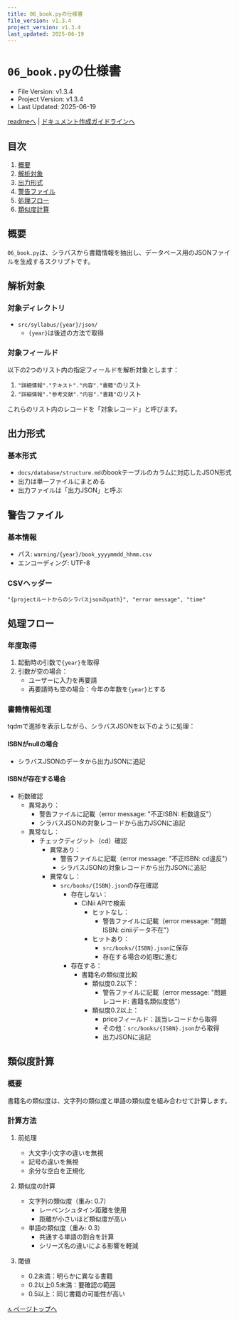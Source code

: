 ```yaml
---
title: 06_book.pyの仕様書
file_version: v1.3.4
project_version: v1.3.4
last_updated: 2025-06-19
---
```


# `06_book.py`の仕様書　

- File Version: v1.3.4
- Project Version: v1.3.4
- Last Updated: 2025-06-19

[readmeへ](../README.md) | [ドキュメント作成ガイドラインへ](./doc.md)

## 目次
1. [概要](#概要)
2. [解析対象](#解析対象)
3. [出力形式](#出力形式)
4. [警告ファイル](#警告ファイル)
5. [処理フロー](#処理フロー)
6. [類似度計算](#類似度計算)

## 概要
`06_book.py`は、シラバスから書籍情報を抽出し、データベース用のJSONファイルを生成するスクリプトです。

## 解析対象
### 対象ディレクトリ
- `src/syllabus/{year}/json/`
  - `{year}`は後述の方法で取得

### 対象フィールド
以下の2つのリスト内の指定フィールドを解析対象とします：
1. `"詳細情報"."テキスト"."内容"."書籍"`のリスト
2. `"詳細情報"."参考文献"."内容"."書籍"`のリスト

これらのリスト内のレコードを「対象レコード」と呼びます。

## 出力形式
### 基本形式
- `docs/database/structure.md`のbookテーブルのカラムに対応したJSON形式
- 出力は単一ファイルにまとめる
- 出力ファイルは「出力JSON」と呼ぶ

## 警告ファイル
### 基本情報
- パス: `warning/{year}/book_yyyymmdd_hhmm.csv`
- エンコーディング: UTF-8

### CSVヘッダー
```
"{projectルートからのシラバスjsonのpath}", "error message", "time"
```

## 処理フロー
### 年度取得
1. 起動時の引数で`{year}`を取得
2. 引数が空の場合：
   - ユーザーに入力を再要請
   - 再要請時も空の場合：今年の年数を`{year}`とする

### 書籍情報処理
tqdmで進捗を表示しながら、シラバスJSONを以下のように処理：

#### ISBNがnullの場合
- シラバスJSONのデータから出力JSONに追記

#### ISBNが存在する場合
- 桁数確認
  - 異常あり：
    - 警告ファイルに記載（error message: "不正ISBN: 桁数違反"）
    - シラバスJSONの対象レコードから出力JSONに追記
  - 異常なし：
    - チェックディジット（cd）確認
      - 異常あり：
        - 警告ファイルに記載（error message: "不正ISBN: cd違反"）
        - シラバスJSONの対象レコードから出力JSONに追記
      - 異常なし：
        - `src/books/{ISBN}.json`の存在確認
          - 存在しない：
            - CiNii APIで検索
              - ヒットなし：
                - 警告ファイルに記載（error message: "問題ISBN: ciniiデータ不在"）
              - ヒットあり：
                - `src/books/{ISBN}.json`に保存
                - 存在する場合の処理に進む
          - 存在する：
            - 書籍名の類似度比較
              - 類似度0.2以下：
                - 警告ファイルに記載（error message: "問題レコード: 書籍名類似度低"）
              - 類似度0.2以上：
                - priceフィールド：該当レコードから取得
                - その他：`src/books/{ISBN}.json`から取得
                - 出力JSONに追記

## 類似度計算
### 概要
書籍名の類似度は、文字列の類似度と単語の類似度を組み合わせて計算します。

### 計算方法
1. 前処理
   - 大文字小文字の違いを無視
   - 記号の違いを無視
   - 余分な空白を正規化

2. 類似度の計算
   - 文字列の類似度（重み: 0.7）
     - レーベンシュタイン距離を使用
     - 距離が小さいほど類似度が高い
   - 単語の類似度（重み: 0.3）
     - 共通する単語の割合を計算
     - シリーズ名の違いによる影響を軽減

3. 閾値
   - 0.2未満：明らかに異なる書籍
   - 0.2以上0.5未満：要確認の範囲
   - 0.5以上：同じ書籍の可能性が高い

[🔝 ページトップへ](#06_bookpyの仕様書)